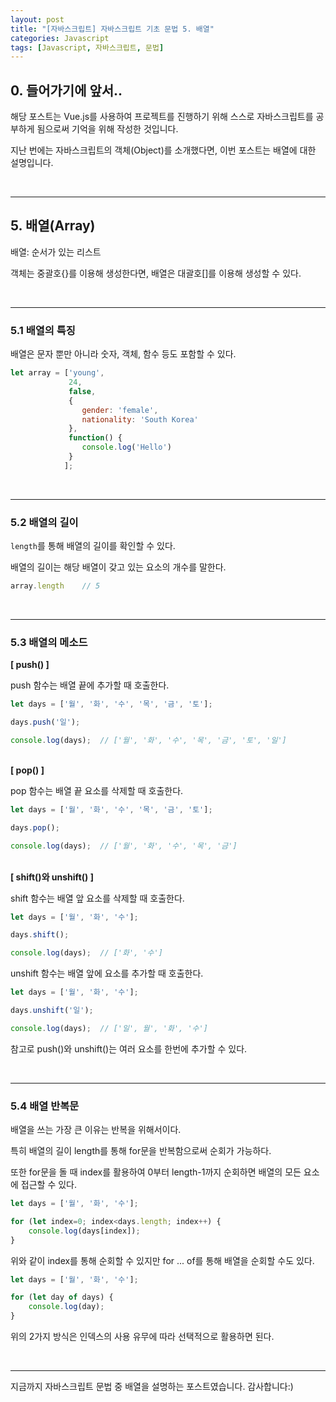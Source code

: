 ```yaml
---
layout: post
title: "[자바스크립트] 자바스크립트 기초 문법 5. 배열"
categories: Javascript
tags: [Javascript, 자바스크립트, 문법]
---
```


## 0. 들어가기에 앞서..
해당 포스트는 Vue.js를 사용하여 프로젝트를 진행하기 위해 스스로 자바스크립트를 공부하게 됨으로써 기억을 위해 작성한 것입니다.

지난 번에는 자바스크립트의 객체(Object)를 소개했다면, 이번 포스트는 배열에 대한 설명입니다.

<br/>
<hr/>

## 5. 배열(Array)
배열: 순서가 있는 리스트

객체는 중괄호{}를 이용해 생성한다면, 배열은 대괄호[]를 이용해 생성할 수 있다.

<br/>
<hr/>

### 5.1 배열의 특징
배열은 문자 뿐만 아니라 숫자, 객체, 함수 등도 포함할 수 있다.

```javascript
let array = ['young', 
             24, 
             false, 
             { 
                gender: 'female', 
                nationality: 'South Korea'
             }, 
             function() {
                console.log('Hello') 
             }
            ];
```

<br/>
<hr/>

### 5.2 배열의 길이
`length`를 통해 배열의 길이를 확인할 수 있다.

배열의 길이는 해당 배열이 갖고 있는 요소의 개수를 말한다.

```javascript
array.length    // 5
```

<br/>
<hr/>

### 5.3 배열의 메소드

<b>[ push() ]</b>

push 함수는 배열 끝에 추가할 때 호출한다.

```javascript
let days = ['월', '화', '수', '목', '금', '토'];

days.push('일');

console.log(days);  // ['월', '화', '수', '목', '금', '토', '일']
```

<br/>
<b>[ pop() ]</b>

pop 함수는 배열 끝 요소를 삭제할 때 호출한다.

```javascript
let days = ['월', '화', '수', '목', '금', '토'];

days.pop();

console.log(days);  // ['월', '화', '수', '목', '금']
```

<br/>
<b>[ shift()와 unshift() ]</b>

shift 함수는 배열 앞 요소를 삭제할 때 호출한다.

```javascript
let days = ['월', '화', '수'];

days.shift();

console.log(days);  // ['화', '수']
```

unshift 함수는 배열 앞에 요소를 추가할 때 호출한다.

```javascript
let days = ['월', '화', '수'];

days.unshift('일');

console.log(days);  // ['일', 월', '화', '수']
```

참고로 push()와 unshift()는 여러 요소를 한번에 추가할 수 있다.

<br/>
<hr/>

### 5.4 배열 반복문
배열을 쓰는 가장 큰 이유는 반복을 위해서이다. 

특히 배열의 길이 length를 통해 for문을 반복함으로써 순회가 가능하다.

또한 for문을 돌 때 index를 활용하여 0부터 length-1까지 순회하면 배열의 모든 요소에 접근할 수 있다.

```javascript
let days = ['월', '화', '수'];

for (let index=0; index<days.length; index++) {
    console.log(days[index]);
}
```

위와 같이 index를 통해 순회할 수 있지만 for ... of를 통해 배열을 순회할 수도 있다.
```javascript
let days = ['월', '화', '수'];

for (let day of days) {
    console.log(day);
}
```

위의 2가지 방식은 인덱스의 사용 유무에 따라 선택적으로 활용하면 된다.

<br/>
<hr/>

지금까지 자바스크립트 문법 중 배열을 설명하는 포스트였습니다. 감사합니다:)
